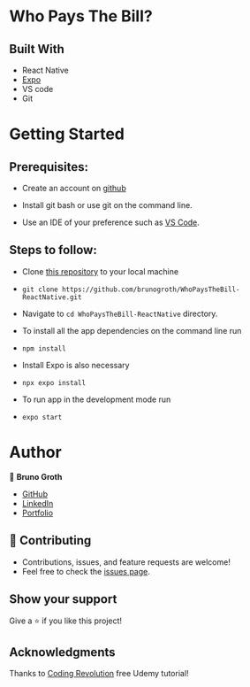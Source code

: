 # Who Pays The Bill?

## Built With

- React Native
- [Expo](https://expo.dev/)
- VS code
- Git

# Getting Started

## Prerequisites:


- Create an account on [github](https://github.com/login)

- Install git bash or use git on the command line.

- Use an IDE of your preference such as [VS Code](https://code.visualstudio.com/download).

## Steps to follow:

- Clone [this repository](https://github.com/brunogroth/WhoPaysTheBill-ReactNative) to your local machine 
- ```
  git clone https://github.com/brunogroth/WhoPaysTheBill-ReactNative.git
  ```

- Navigate to `cd WhoPaysTheBill-ReactNative` directory.

- To install all the app dependencies on the command line run
- ```
  npm install
  ``` 
  
 - Install Expo is also necessary
 - ```
   npx expo install
   ```

- To run app in the development mode run 
- ```
  expo start
  ```
# Author

:man: **Bruno Groth**
- [GitHub](https://github.com/brunogroth)
- [LinkedIn](https://linkedin.com/in/bruno-groth/)
- [Portfolio](https://brunogroth.github.io/Portfolio-React-Website)

## 🤝 Contributing
- Contributions, issues, and feature requests are welcome!
- Feel free to check the [issues page](https://github.com/brunogroth/WhoPaysTheBill-ReactNative/issues).

## Show your support
Give a ⭐ if you like this project!

## Acknowledgments
Thanks to [Coding Revolution](https://www.udemy.com/course/create-a-tiny-app-with-react-native/) free Udemy tutorial!
